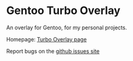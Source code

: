 # Gentoo Turbo Overlay

An overlay for Gentoo, for my personal projects.

Homepage: [Turbo Overlay page](https://github.com/turbotian/turbo-overlay)

Report bugs on the [github issues site](https://github.com/turbotian/turbo-overlay/issues)

